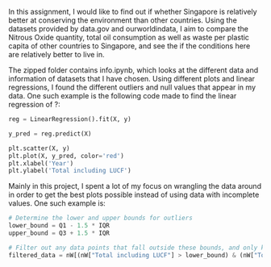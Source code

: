 In this assignment, I would like to find out if whether Singapore is relatively better at conserving the environment than other countries. Using the datasets provided by data.gov and ourworldindata, I aim to compare the Nitrous Oxide quantity, total oil consumption as well as waste per plastic capita of other countries to Singapore, and see the if the conditions here are relatively better to live in. 

The zipped folder contains info.ipynb, which looks at the different data and information of datasets that I have chosen. Using different plots and linear regressions, I found the different outliers and null values that appear in my data. One such example is the following code made to find the linear regression of ?:

```python
reg = LinearRegression().fit(X, y)

y_pred = reg.predict(X)

plt.scatter(X, y)
plt.plot(X, y_pred, color='red')
plt.xlabel('Year')
plt.ylabel('Total including LUCF')
```
Mainly in this project, I spent a lot of my focus on wrangling the data around in order to get the best plots possible instead of using data with incomplete values. One such example is:

```python
# Determine the lower and upper bounds for outliers
lower_bound = Q1 - 1.5 * IQR
upper_bound = Q3 + 1.5 * IQR

# Filter out any data points that fall outside these bounds, and only keep the inliers
filtered_data = nW[(nW["Total including LUCF"] > lower_bound) & (nW["Total including LUCF"] < upper_bound)]
```